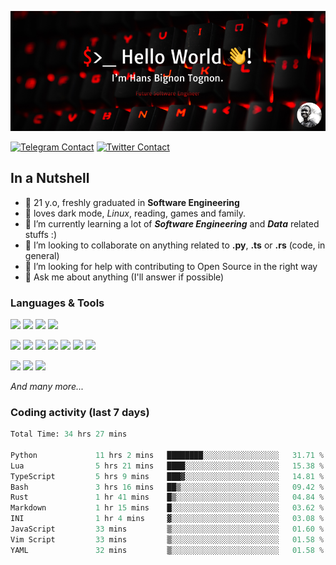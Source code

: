 ![Cover](assets/gh-readme-cover.png)

[![Telegram Contact](https://img.shields.io/badge/Telegram-%230088CC.svg?style=for-the-badge&logo=telegram&logoColor=white)](https://t.me/hanstobi) [![Twitter Contact](https://img.shields.io/badge/Twitter-%2308A0E9.svg?style=for-the-badge&logo=twitter&logoColor=white)](https://twitter.com/_tobihans)

## In a Nutshell
- 👤 21 y.o, freshly graduated in **Software Engineering**
- 🖤 loves dark mode, *Linux*, reading, games and family.
- 🌱 I’m currently learning a lot of ***Software Engineering*** and ***Data*** related stuffs :)
- 👯 I’m looking to collaborate on anything related to **.py**, **.ts** or **.rs** (code, in general)
- 🤔 I’m looking for help with contributing to Open Source in the right way
- 💬 Ask me about anything (I'll answer if possible)

### Languages & Tools
![](https://img.shields.io/badge/Linux-%23eab30f.svg?style=for-the-badge&logo=linux&logoColor=black) ![](https://img.shields.io/badge/Git-%23e54a2f.svg?style=for-the-badge&logo=git&logoColor=white) ![](https://img.shields.io/badge/Github-%231a1d21.svg?style=for-the-badge&logo=github&logoColor=white) ![](https://img.shields.io/badge/Docker-%230394f0.svg?style=for-the-badge&logo=docker&logoColor=white)

![](https://img.shields.io/badge/C-%231a1d21.svg?style=for-the-badge&logo=C&logoColor=white) ![](https://img.shields.io/badge/TypeScript-%230074c2.svg?style=for-the-badge&logo=typescript&logoColor=white) ![](https://img.shields.io/badge/Python-%23f0c540.svg?style=for-the-badge&logo=python) ![](https://img.shields.io/badge/Rust-%23ea4800.svg?style=for-the-badge&logo=rust) ![](https://img.shields.io/badge/Php-%237175aa.svg?style=for-the-badge&logo=php&logoColor=white) ![](https://img.shields.io/badge/HTML-%23d84924.svg?style=for-the-badge&logo=html5&logoColor=white) ![](https://img.shields.io/badge/Scss-%23c45f92.svg?style=for-the-badge&logo=sass&logoColor=white)

![](https://img.shields.io/badge/Vue-%23314559.svg?style=for-the-badge&logo=vue.js) ![](https://img.shields.io/badge/Laravel-%23e54a2f.svg?style=for-the-badge&logo=laravel&logoColor=white) ![](https://img.shields.io/badge/Adonis-%235a45ff.svg?style=for-the-badge&logo=adonisjs)

*And many more...*

### Coding activity (last 7 days)
<!--START_SECTION:waka-->

```python
Total Time: 34 hrs 27 mins

Python             11 hrs 2 mins   ████████░░░░░░░░░░░░░░░░░   31.71 %
Lua                5 hrs 21 mins   ████░░░░░░░░░░░░░░░░░░░░░   15.38 %
TypeScript         5 hrs 9 mins    ███▓░░░░░░░░░░░░░░░░░░░░░   14.81 %
Bash               3 hrs 16 mins   ██▒░░░░░░░░░░░░░░░░░░░░░░   09.42 %
Rust               1 hr 41 mins    █▒░░░░░░░░░░░░░░░░░░░░░░░   04.84 %
Markdown           1 hr 15 mins    █░░░░░░░░░░░░░░░░░░░░░░░░   03.62 %
INI                1 hr 4 mins     ▓░░░░░░░░░░░░░░░░░░░░░░░░   03.08 %
JavaScript         33 mins         ▒░░░░░░░░░░░░░░░░░░░░░░░░   01.60 %
Vim Script         33 mins         ▒░░░░░░░░░░░░░░░░░░░░░░░░   01.58 %
YAML               32 mins         ▒░░░░░░░░░░░░░░░░░░░░░░░░   01.58 %
```

<!--END_SECTION:waka-->
